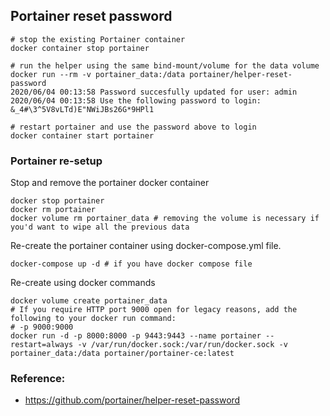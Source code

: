 ## Portainer reset password

```
# stop the existing Portainer container
docker container stop portainer

# run the helper using the same bind-mount/volume for the data volume
docker run --rm -v portainer_data:/data portainer/helper-reset-password
2020/06/04 00:13:58 Password succesfully updated for user: admin
2020/06/04 00:13:58 Use the following password to login: &_4#\3^5V8vLTd)E"NWiJBs26G*9HPl1

# restart portainer and use the password above to login
docker container start portainer
```

### Portainer re-setup
Stop and remove the portainer docker container
```
docker stop portainer
docker rm portainer
docker volume rm portainer_data # removing the volume is necessary if you'd want to wipe all the previous data
```

Re-create the portainer container using docker-compose.yml file.
```
docker-compose up -d # if you have docker compose file
```

Re-create using docker commands
```
docker volume create portainer_data
# If you require HTTP port 9000 open for legacy reasons, add the following to your docker run command:
# -p 9000:9000
docker run -d -p 8000:8000 -p 9443:9443 --name portainer --restart=always -v /var/run/docker.sock:/var/run/docker.sock -v portainer_data:/data portainer/portainer-ce:latest 
```

### Reference:
- https://github.com/portainer/helper-reset-password
